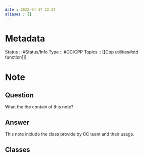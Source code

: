 ```yaml
---
date : 2022-04-17 22:37
aliases : []
---
```

# Metadata
Status :: #Status/Info 
Type :: #CC/CPP
Topics :: [[Cpp utilities#std function]]]
# Note
## Question
What the the contain  of this note?
## Answer
This note  include the class provide by CC team and their usage.
## Classes
### 